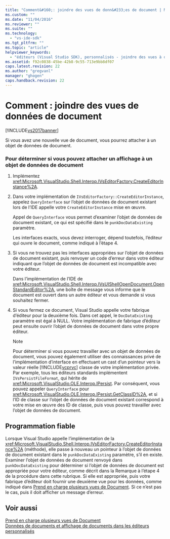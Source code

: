 ```yaml
---
title: "Comment&#160;: joindre des vues de donn&#233;es de document | Microsoft Docs"
ms.custom: ""
ms.date: "11/04/2016"
ms.reviewer: ""
ms.suite: ""
ms.technology: 
  - "vs-ide-sdk"
ms.tgt_pltfrm: ""
ms.topic: "article"
helpviewer_keywords: 
  - "éditeurs (Visual Studio SDK), personnalisés - joindre des vues à des données du document"
ms.assetid: f92c0838-45be-42b8-9c55-713e9bb8df07
caps.latest.revision: 22
ms.author: "gregvanl"
manager: "ghogen"
caps.handback.revision: 22
---
```

# Comment&#160;: joindre des vues de donn&#233;es de document
[!INCLUDE[vs2017banner](../code-quality/includes/vs2017banner.md)]

Si vous avez une nouvelle vue de document, vous pourrez attacher à un objet de données de document.  
  
### Pour déterminer si vous pouvez attacher un affichage à un objet de données de document  
  
1.  Implémentez <xref:Microsoft.VisualStudio.Shell.Interop.IVsEditorFactory.CreateEditorInstance%2A>.  
  
2.  Dans votre implémentation de `IVsEditorFactory::CreateEditorInstance`, appelez `QueryInterface` sur l’objet de données de document existant lors de l’IDE appelle votre `CreateEditorInstance` mise en œuvre.  
  
     Appel de `QueryInterface` vous permet d’examiner l’objet de données de document existant, ce qui est spécifié dans le `punkDocDataExisting` paramètre.  
  
     Les interfaces exacts, vous devez interroger, dépend toutefois, l’éditeur qui ouvre le document, comme indiqué à l’étape 4.  
  
3.  Si vous ne trouvez pas les interfaces appropriées sur l’objet de données de document existant, puis renvoyer un code d’erreur dans votre éditeur indiquant que l’objet de données de document est incompatible avec votre éditeur.  
  
     Dans l’implémentation de l’IDE de <xref:Microsoft.VisualStudio.Shell.Interop.IVsUIShellOpenDocument.OpenStandardEditor%2A>, une boîte de message vous informe que le document est ouvert dans un autre éditeur et vous demande si vous souhaitez fermer.  
  
4.  Si vous fermez ce document, Visual Studio appelle votre fabrique d’éditeur pour la deuxième fois. Dans cet appel, le `DocDataExisting` paramètre est égal à NULL. Votre implémentation de fabrique d’éditeur peut ensuite ouvrir l’objet de données de document dans votre propre éditeur.  
  
    > [!NOTE]
    >  Pour déterminer si vous pouvez travailler avec un objet de données de document, vous pouvez également utiliser des connaissances privé de l’implémentation d’interface en effectuant un cast d’un pointeur vers la valeur réelle [!INCLUDE[vcprvc](../debugger/includes/vcprvc_md.md)] classe de votre implémentation privée. Par exemple, tous les éditeurs standards implémentent `IVsPersistFileFormat`, qui hérite de <xref:Microsoft.VisualStudio.OLE.Interop.IPersist>. Par conséquent, vous pouvez appeler `QueryInterface` pour <xref:Microsoft.VisualStudio.OLE.Interop.IPersist.GetClassID%2A>, et si l’ID de classe sur l’objet de données de document existant correspond à votre mise en œuvre des ID de classe, puis vous pouvez travailler avec l’objet de données de document.  
  
## Programmation fiable  
 Lorsque Visual Studio appelle l’implémentation de la <xref:Microsoft.VisualStudio.Shell.Interop.IVsEditorFactory.CreateEditorInstance%2A> \(méthode\), elle passe à nouveau un pointeur à l’objet de données de document existant dans le `punkDocDataExisting` paramètre, s’il en existe. Examiner l’objet de données de document renvoyé dans `punkDocDataExisting` pour déterminer si l’objet de données de document est appropriée pour votre éditeur, comme décrit dans la Remarque à l’étape 4 de la procédure dans cette rubrique. Si elle est appropriée, puis votre fabrique d’éditeur doit fournir une deuxième vue pour les données, comme indiqué dans [Prend en charge plusieurs vues de Document](../extensibility/supporting-multiple-document-views.md). Si ce n’est pas le cas, puis il doit afficher un message d’erreur.  
  
## Voir aussi  
 [Prend en charge plusieurs vues de Document](../extensibility/supporting-multiple-document-views.md)   
 [Données de documents et affichage de documents dans les éditeurs personnalisés](../extensibility/document-data-and-document-view-in-custom-editors.md)